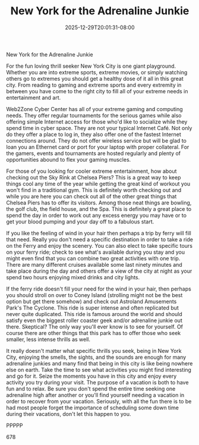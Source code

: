 ﻿---
title: "New York for the Adrenaline Junkie"
date: 2025-12-29T20:01:31-08:00
description: "Text Tips for Web Success"
featured_image: "/images/Text.jpg"
tags: ["Text"]
---

New York for the Adrenaline Junkie

For the fun loving thrill seeker New York City is one giant playground. Whether you are into extreme sports, extreme movies, or simply watching others go to extremes you should get a healthy dose of it all in this great city. From reading to gaming and extreme sports and every extremity in between you have come to the right city to fill all of your extreme needs in entertainment and art.

Web2Zone Cyber Center has all of your extreme gaming and computing needs. They offer regular tournaments for the serious games while also offering simple Internet access for those who'd like to socialize while they spend time in cyber space. They are not your typical Internet Café. Not only do they offer a place to log in, they also offer one of the fastest Internet connections around. They do not offer wireless service but will be glad to loan you an Ethernet card or port for your laptop with proper collateral. For the gamers, events and tournaments are hosted regularly and plenty of opportunities abound to flex your gaming muscles. 

For those of you looking for cooler extreme entertainment, how about checking out the Sky Rink at Chelsea Piers? This is a great way to keep things cool any time of the year while getting the great kind of workout you won't find in a traditional gym. This is definitely worth checking out and while you are here you can check out all of the other great things that Chelsea Piers has to offer its visitors. Among those neat things are bowling, the golf club, the field house, and the Spa. This is definitely a great place to spend the day in order to work out any excess energy you may have or to get your blood pumping and your day off to a fabulous start.

If you like the feeling of wind in your hair then perhaps a trip by ferry will fill that need. Really you don't need a specific destination in order to take a ride on the Ferry and enjoy the scenery. You can also elect to take specific tours on your ferry ride; check to see what's available during you stay and you might even find that you can combine two great activities with one trip. There are many different cruises available some last ninety minutes and take place during the day and others offer a view of the city at night as your spend two hours enjoying mixed drinks and city lights.

If the ferry ride doesn't fill your need for the wind in your hair, then perhaps you should stroll on over to Coney Island (strolling might not be the best option but get there somehow) and check out Astroland Amusements Park's The Cyclone. This ride is super intense and often replicated but never quite duplicated. This ride is famous around the world and should satisfy even the biggest roller coaster geek and/or adrenaline junkie out there. Skeptical? The only way you'll ever know is to see for yourself. Of course there are other things that this park has to offer those who seek smaller, less intense thrills as well. 

It really doesn't matter what specific thrills you seek, being in New York City, enjoying the smells, the sights, and the sounds are enough for many adrenaline junkies and many find that being in this city is like being nowhere else on earth. Take the time to see what activities you might find interesting and go for it. Seize the moments you have in this city and enjoy every activity you try during your visit. The purpose of a vacation is both to have fun and to relax. Be sure you don't spend the entire time seeking one adrenaline high after another or you'll find yourself needing a vacation in order to recover from your vacation. Seriously, with all the fun there is to be had most people forget the importance of scheduling some down time during their vacations, don't let this happen to you. 

PPPPP

678

